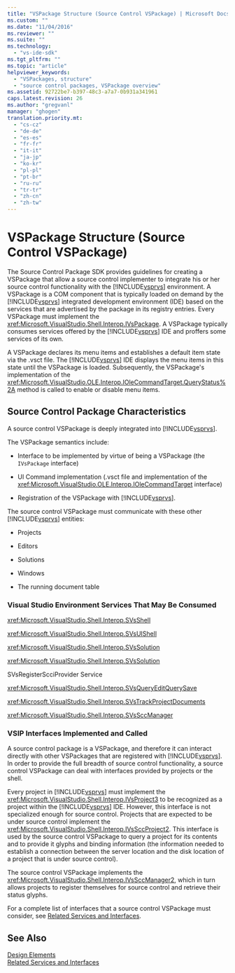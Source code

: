 ```yaml
---
title: "VSPackage Structure (Source Control VSPackage) | Microsoft Docs"
ms.custom: ""
ms.date: "11/04/2016"
ms.reviewer: ""
ms.suite: ""
ms.technology: 
  - "vs-ide-sdk"
ms.tgt_pltfrm: ""
ms.topic: "article"
helpviewer_keywords: 
  - "VSPackages, structure"
  - "source control packages, VSPackage overview"
ms.assetid: 92722be7-b397-48c3-a7a7-0b931a341961
caps.latest.revision: 26
ms.author: "gregvanl"
manager: "ghogen"
translation.priority.mt: 
  - "cs-cz"
  - "de-de"
  - "es-es"
  - "fr-fr"
  - "it-it"
  - "ja-jp"
  - "ko-kr"
  - "pl-pl"
  - "pt-br"
  - "ru-ru"
  - "tr-tr"
  - "zh-cn"
  - "zh-tw"
---
```

# VSPackage Structure (Source Control VSPackage)
The Source Control Package SDK provides guidelines for creating a VSPackage that allow a source control implementer to integrate his or her source control functionality with the [!INCLUDE[vsprvs](../../code-quality/includes/vsprvs_md.md)] environment. A VSPackage is a COM component that is typically loaded on demand by the [!INCLUDE[vsprvs](../../code-quality/includes/vsprvs_md.md)] integrated development environment (IDE) based on the services that are advertised by the package in its registry entries. Every VSPackage must implement the <xref:Microsoft.VisualStudio.Shell.Interop.IVsPackage>. A VSPackage typically consumes services offered by the [!INCLUDE[vsprvs](../../code-quality/includes/vsprvs_md.md)] IDE and proffers some services of its own.  
  
 A VSPackage declares its menu items and establishes a default item state via the .vsct file. The [!INCLUDE[vsprvs](../../code-quality/includes/vsprvs_md.md)] IDE displays the menu items in this state until the VSPackage is loaded. Subsequently, the VSPackage's implementation of the <xref:Microsoft.VisualStudio.OLE.Interop.IOleCommandTarget.QueryStatus%2A> method is called to enable or disable menu items.  
  
## Source Control Package Characteristics  
 A source control VSPackage is deeply integrated into [!INCLUDE[vsprvs](../../code-quality/includes/vsprvs_md.md)].  
  
 The VSPackage semantics include:  
  
-   Interface to be implemented by virtue of being a VSPackage (the `IVsPackage` interface)  
  
-   UI Command implementation (.vsct file and implementation of the <xref:Microsoft.VisualStudio.OLE.Interop.IOleCommandTarget> interface)  
  
-   Registration of the VSPackage with [!INCLUDE[vsprvs](../../code-quality/includes/vsprvs_md.md)].  
  
 The source control VSPackage must communicate with these other [!INCLUDE[vsprvs](../../code-quality/includes/vsprvs_md.md)] entities:  
  
-   Projects  
  
-   Editors  
  
-   Solutions  
  
-   Windows  
  
-   The running document table  
  
### Visual Studio Environment Services That May Be Consumed  
 <xref:Microsoft.VisualStudio.Shell.Interop.SVsShell>  
  
 <xref:Microsoft.VisualStudio.Shell.Interop.SVsUIShell>  
  
 <xref:Microsoft.VisualStudio.Shell.Interop.SVsSolution>  
  
 <xref:Microsoft.VisualStudio.Shell.Interop.SVsSolution>  
  
 SVsRegisterScciProvider Service  
  
 <xref:Microsoft.VisualStudio.Shell.Interop.SVsQueryEditQuerySave>  
  
 <xref:Microsoft.VisualStudio.Shell.Interop.SVsTrackProjectDocuments>  
  
 <xref:Microsoft.VisualStudio.Shell.Interop.SVsSccManager>  
  
### VSIP Interfaces Implemented and Called  
 A source control package is a VSPackage, and therefore it can interact directly with other VSPackages that are registered with [!INCLUDE[vsprvs](../../code-quality/includes/vsprvs_md.md)]. In order to provide the full breadth of source control functionality, a source control VSPackage can deal with interfaces provided by projects or the shell.  
  
 Every project in [!INCLUDE[vsprvs](../../code-quality/includes/vsprvs_md.md)] must implement the <xref:Microsoft.VisualStudio.Shell.Interop.IVsProject3> to be recognized as a project within the [!INCLUDE[vsprvs](../../code-quality/includes/vsprvs_md.md)] IDE. However, this interface is not specialized enough for source control. Projects that are expected to be under source control implement the <xref:Microsoft.VisualStudio.Shell.Interop.IVsSccProject2>. This interface is used by the source control VSPackage to query a project for its contents and to provide it glyphs and binding information (the information needed to establish a connection between the server location and the disk location of a project that is under source control).  
  
 The source control VSPackage implements the <xref:Microsoft.VisualStudio.Shell.Interop.IVsSccManager2>, which in turn allows projects to register themselves for source control and retrieve their status glyphs.  
  
 For a complete list of interfaces that a source control VSPackage must consider, see [Related Services and Interfaces](../../extensibility/internals/related-services-and-interfaces-source-control-vspackage.md).  
  
## See Also  
 [Design Elements](../../extensibility/internals/source-control-vspackage-design-elements.md)   
 [Related Services and Interfaces](../../extensibility/internals/related-services-and-interfaces-source-control-vspackage.md)